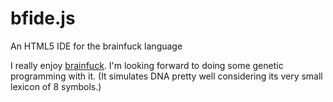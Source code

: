 bfide.js
========

An HTML5 IDE for the brainfuck language

I really enjoy [brainfuck](http://en.wikipedia.org/wiki/brainfuck). I'm looking forward to doing some genetic programming with it. (It simulates DNA pretty well considering its very small lexicon of 8 symbols.)
